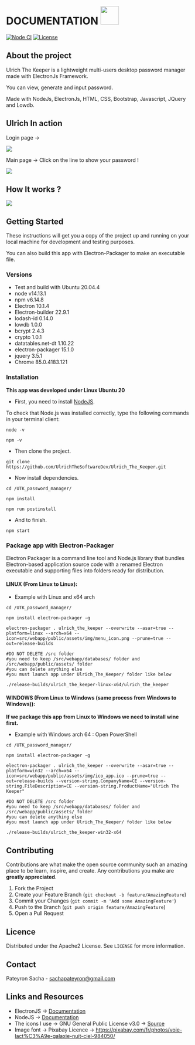 # DOCUMENTATION <img src="src/webapp/public/assets/img/main_icon.png" width=50 />

[![Node CI](https://github.com/UlrichTheSoftwareDev/Ulrich_The_Keeper/actions/workflows/main.yml/badge.svg)](https://github.com/UlrichTheSoftwareDev/Ulrich_The_Keeper/actions/workflows/main.yml) [![License](https://img.shields.io/badge/License-Apache%202.0-blue.svg)](https://opensource.org/licenses/Apache-2.0)

## About the project

Ulrich The Keeper is a lightweight multi-users desktop password manager made with ElectronJs Framework.

You can view, generate and input password.

Made with NodeJs, ElectronJs, HTML, CSS, Bootstrap, Javascript, JQuery and Lowdb.

## Ulrich In action

Login page ->

<img src="src/webapp/public/assets/img/login_view.PNG" />

Main page -> Click on the line to show your password !

<img src="src/webapp/public/assets/img/search_view.PNG" />

## How It works ?

<img src="src/webapp/public/assets/img/ulrich_the_keeper_crypto_algo.png" />

## Getting Started

These instructions will get you a copy of the project up and running on your local machine for development and testing purposes.

You can also build this app with Electron-Packager to make an executable file.

### Versions

* Test and build with Ubuntu 20.04.4
* node v14.13.1
* npm  v6.14.8
* Electron 10.1.4
* Electron-builder 22.9.1
* lodash-id 0.14.0
* lowdb 1.0.0
* bcrypt 2.4.3
* crypto 1.0.1
* datatables.net-dt 1.10.22
* electron-packager 15.1.0
* jquery 3.5.1
* Chrome 85.0.4183.121


### Installation

**This app was developed under Linux Ubuntu 20**

* First, you need to install [NodeJS]( https://nodejs.org/en/download/).

To check that Node.js was installed correctly, type the following commands in your terminal client:

```
node -v

npm -v

```

* Then clone the project.

```
git clone https://github.com/UlrichTheSoftwareDev/Ulrich_The_Keeper.git
```

* Now install dependencies.

```
cd /UTK_password_manager/

npm install

npm run postinstall
```

* And to finish.

```
npm start
```

### Package app with Electron-Packager

Electron Packager is a command line tool and Node.js library that bundles Electron-based application source code with a renamed Electron executable and supporting files into folders ready for distribution.

#### LINUX (From Linux to Linux):

* Example with Linux and x64 arch

```
cd /UTK_password_manager/

npm install electron-packager -g

electron-packager . ulrich_the_keeper --overwrite --asar=true --platform=linux --arch=x64 --icon=src/webapp/public/assets/img/menu_icon.png --prune=true --out=release-builds

#DO NOT DELETE /src folder
#you need to keep /src/webapp/databases/ folder and /src/webapp/public/assets/ folder
#you can delete anything else
#you must launch app under Ulrich_The_Keeper/ folder like below

./release-builds/ulrich_the_keeper-linux-x64/ulrich_the_keeper
```

#### WINDOWS (From Linux to Windows (same process from Windows to Windows)):

**If we package this app from Linux to Windows we need to install wine first.**

* Example with Windows arch 64 : Open PowerShell

```
cd /UTK_password_manager/

npm install electron-packager -g

electron-packager . ulrich_the_keeper --overwrite --asar=true --platform=win32 --arch=x64 --icon=src/webapp/public/assets/img/ico_app.ico --prune=true --out=release-builds --version-string.CompanyName=CE --version-string.FileDescription=CE --version-string.ProductName="Ulrich The Keeper"

#DO NOT DELETE /src folder
#you need to keep /src/webapp/databases/ folder and /src/webapp/public/assets/ folder
#you can delete anything else
#you must launch app under Ulrich_The_Keeper/ folder like below

./release-builds/ulrich_the_keeper-win32-x64

```

## Contributing

Contributions are what make the open source community such an amazing place to be learn, inspire, and create. Any contributions you make are **greatly appreciated**.

1. Fork the Project
2. Create your Feature Branch (`git checkout -b feature/AmazingFeature`)
3. Commit your Changes (`git commit -m 'Add some AmazingFeature'`)
4. Push to the Branch (`git push origin feature/AmazingFeature`)
5. Open a Pull Request

## Licence

Distributed under the Apache2 License. See `LICENSE` for more information.

## Contact

Pateyron Sacha - sachapateyron@gmail.com

## Links and Resources

* ElectronJS -> [Documentation]( https://www.electronjs.org/)
* NodeJS -> [Documentation]( https://nodejs.org/)
* The icons I use -> GNU General Public License v3.0 -> [Source]( https://iconarchive.com/show/papirus-apps-icons-by-papirus-team/pingus-icon-icon.html)
* Image font -> Pixabay Licence -> https://pixabay.com/fr/photos/voie-lact%C3%A9e-galaxie-nuit-ciel-984050/
